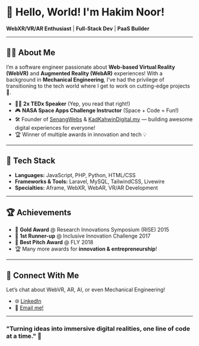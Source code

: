 # 👋 Hello, World! I'm Hakim Noor!

**WebXR/VR/AR Enthusiast** | **Full-Stack Dev** | **PaaS Builder**

---

## 👨‍💻 About Me

I’m a software engineer passionate about **Web-based Virtual Reality (WebVR)** and **Augmented Reality (WebAR)** experiences! With a background in **Mechanical Engineering**, I’ve had the privilege of transitioning to the tech world where I get to work on cutting-edge projects 🚀.

- 🧑‍🏫 **2x TEDx Speaker** (Yep, you read that right!)
- 🎮 **NASA Space Apps Challenge Instructor** (Space + Code = Fun!)
- 🛠 Founder of [SenangWebs](https://senangwebs.com) & [KadKahwinDigital.my](https://kadkahwindigital.my) — building awesome digital experiences for everyone!
- 🏆 Winner of multiple awards in innovation and tech 💡

---

## 🔨 Tech Stack

- **Languages:** JavaScript, PHP, Python, HTML/CSS
- **Frameworks & Tools:** Laravel, MySQL, TailwindCSS, Livewire
- **Specialties:** Aframe, WebXR, WebAR, VR/AR Development

---

## 🏆 Achievements

- 🥇 **Gold Award** @ Research Innovations Symposium (RISE) 2015
- 🥈 **1st Runner-up** @ Inclusive Innovation Challenge 2017
- 🏅 **Best Pitch Award** @ FLY 2018
- 🏆 Many more awards for **innovation & entrepreneurship**!

---

## 💬 Connect With Me

Let’s chat about WebVR, AR, AI, or even Mechanical Engineering!

- 🌐 [LinkedIn](https://www.linkedin.com/in/ahakimnoor)
- 📧 [Email me!](mailto:a.hakim.solution@gmail.com)

---

### "Turning ideas into immersive digital realities, one line of code at a time." 🌟
